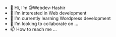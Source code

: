 - 👋 Hi, I’m @Webdev-Hashir
- 👀 I’m interested in Web development
- 🌱 I’m currently learning Wordpress development
- 💞️ I’m looking to collaborate on ...
- 📫 How to reach me ...

<!---
Webdev-Hashir/Webdev-Hashir is a ✨ special ✨ repository because its `README.md` (this file) appears on your GitHub profile.
You can click the Preview link to take a look at your changes.
--->
